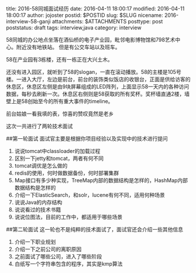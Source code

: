 title: 2016-58同城面试经历
date: 2016-04-11 18:00:17
modified: 2016-04-11 18:00:17
author: jojoster
postid: $POSTID
slug: $SLUG
nicename: 2016-interview-58-ganji
attachments: $ATTACHMENTS
posttype: post
poststatus: draft
tags: interview,java
category: interview

58同城的办公地点坐落在酒仙桥的电子产业园，毗邻电影博物馆和798艺术中心。附近没有地铁站。
但是有公交车站以及班车。

58在产业园有3栋楼，还有一栋正在大兴土木。

还没有进入园区，就听到了58的slogan，一直在滚动播放。58的主楼是105号楼。一进入大厅，左边是前台，前台的装饰类似饭店的收银台，正面是供给访客的休息区，休息区左侧是由9块屏幕组成的LED阵列，上面显示58一天内的各种访问数据，每秒去刷新一次。休息区右侧则是58获取的所有奖杯。奖杯墙直通2楼，墙壁上是58创始至今的所有重大事件的timeline。

前台姑娘一看我填的表，惊喜的赞叹竟然是老乡

这次一共进行了两轮技术面试


##第一轮面试
面试官主要是根据你项目经验以及实现中的技术进行提问

1. 说说tomcat中classloader的加载过程
2. 区别一下jetty和tomcat，两者有何不同
3. tomcat调优是怎么做的
3. redis的使用，何时做数据备份，何时部署集群
4. Map接口有多少种实现，TreeMap内部的数据结构是怎样的，HashMap内部数据结构是怎样的
5. 介绍一下ElasticSearch，和solr，lucene有何不同，适用何种场景
6. 说说Java的内存结构
7. 说说看过的技术书籍
8. 说说位图法，目前的工作中，都适用于哪些场景

##第二轮面试
这一轮也不是纯粹的技术面试了，面试官还会介绍一些其他信息

1. 介绍一下职业规划
2. 介绍一下之前公司的离职原因
3. 之前面试了哪些公司，进入了哪些阶段
3. 白纸写一个字符串包含的程序，其实是kmp算法
